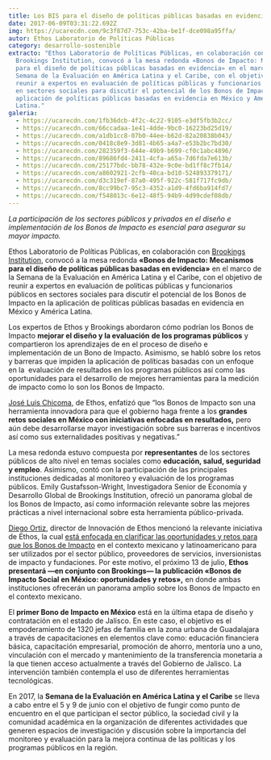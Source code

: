 ```yaml
---
title: Los BIS para el diseño de políticas públicas basadas en evidencia
date: 2017-06-09T03:31:22.692Z
img: https://ucarecdn.com/9c3f87d7-753c-42ba-be1f-dce098a95ffa/
autor: Ethos Laboratorio de Políticas Públicas
category: desarrollo-sostenible
extracto: "Ethos Laboratorio de Políticas Públicas, en colaboración con
  Brookings Institution, convocó a la mesa redonda «Bonos de Impacto: Mecanismos
  para el diseño de políticas públicas basadas en evidencia» en el marco de la
  Semana de la Evaluación en América Latina y el Caribe, con el objetivo de
  reunir a expertos en evaluación de políticas públicas y funcionarios públicos
  en sectores sociales para discutir el potencial de los Bonos de Impacto en la
  aplicación de políticas públicas basadas en evidencia en México y América
  Latina."
galeria:
  - https://ucarecdn.com/1fb36dcb-4f2c-4c22-9105-e3df5fb3b2cc/
  - https://ucarecdn.com/66ccadaa-1e41-4dde-9bc0-16223bd25d19/
  - https://ucarecdn.com/a1db1cc8-07b0-44ee-b62d-82a20838b043/
  - https://ucarecdn.com/0418c8e9-3d81-4b65-a4a7-e53b2bc7bd30/
  - https://ucarecdn.com/282359f3-644e-49b9-b699-cf0c1abc4896/
  - https://ucarecdn.com/89686fd4-2411-4cfa-a65a-7d6fda7e613b/
  - https://ucarecdn.com/25177bdc-bb78-432e-9c0e-bd1ff8c7fb14/
  - https://ucarecdn.com/a8602921-2cfb-40ca-bd10-524893379171/
  - https://ucarecdn.com/d3c319ef-87a0-495f-922c-581f717fc9db/
  - https://ucarecdn.com/8cc99bc7-95c3-4352-a1d9-4fd6ba914fd7/
  - https://ucarecdn.com/f548013c-6e12-48f5-94b9-4d99cdef08db/
---
```

*La participación de los sectores públicos y privados en el diseño e implementación de los Bonos de Impacto es esencial para asegurar su mayor impacto.* 

Ethos Laboratorio de Políticas Públicas, en colaboración con [Brookings Institution](https://www.brookings.edu/), convocó a la mesa redonda **«Bonos de Impacto: Mecanismos para el diseño de políticas públicas basadas en evidencia»** en el marco de la Semana de la Evaluación en América Latina y el Caribe, con el objetivo de reunir a expertos en evaluación de políticas públicas y funcionarios públicos en sectores sociales para discutir el potencial de los Bonos de Impacto en la aplicación de políticas públicas basadas en evidencia en México y América Latina.

Los expertos de Ethos y Brookings abordaron cómo podrían los Bonos de Impacto **mejorar el diseño y la evaluación** **de los programas públicos** y compartieron los aprendizajes de en el proceso de diseño e implementación de un Bono de Impacto. Asimismo, se habló sobre los retos y barreras que impiden la aplicación de políticas basadas con un enfoque en la  evaluación de resultados en los programas públicos así como las oportunidades para el desarrollo de mejores herramientas para la medición de impacto como lo son los Bonos de Impacto.

[José Luis Chicoma](https://twitter.com/joseluischicoma), de Ethos, enfatizó que “los Bonos de Impacto son una herramienta innovadora para que el gobierno haga frente a los **grandes retos sociales en México con iniciativas enfocadas en resultados,** pero aún debe desarrollarse mayor investigación sobre sus barreras e incentivos así como sus externalidades positivas y negativas.” 

La mesa redonda estuvo compuesta por **representantes** de los sectores públicos de alto nivel en temas sociales como **educación, salud, seguridad y empleo**. Asimismo, contó con la participación de las principales instituciones dedicadas al monitoreo y evaluación de los programas públicos. Emily Gustafsson-Wright, Investigadora Senior de Economía y Desarrollo Global de Brookings Institution, ofreció un panorama global de los Bonos de Impacto, así como información relevante sobre las mejores prácticas a nivel internacional sobre esta herramienta público-privada.

[Diego Ortiz](https://www.ethos.org.mx/es/nosotros/equipo/diego-ortiz/), director de Innovación de Ethos mencionó la relevante iniciativa de Ethos, la cual [está enfocada en clarificar las oportunidades y retos para que los Bonos de Impacto](https://www.ethos.org.mx/es/ethos-brookings-bonos-impacto-social/) en el contexto mexicano y latinoamericano para ser utilizados por el sector público, proveedores de servicios, inversionistas de impacto y fundaciones. Por este motivo, el próximo 13 de julio, **Ethos presentará —en conjunto con Brookings— la publicación «Bonos de Impacto Social en México: oportunidades y retos»,** en donde ambas instituciones ofrecerán un panorama amplio sobre los Bonos de Impacto en el contexto mexicano.

El **primer Bono de Impacto en México** está en la última etapa de diseño y contratación en el estado de Jalisco. En este caso, el objetivo es el empoderamiento de 1320 jefas de familia en la zona urbana de Guadalajara a través de capacitaciones en elementos clave como: educación financiera básica, capacitación empresarial, promoción de ahorro, mentoría uno a uno, vinculación con el mercado y mantenimiento de la transferencia monetaria a la que tienen acceso actualmente a través del Gobierno de Jalisco. La intervención también contempla el uso de diferentes herramientas tecnológicas.

En 2017, la **Semana de la Evaluación en América Latina y el Caribe** se lleva a cabo entre el 5 y 9 de junio con el objetivo de fungir como punto de encuentro en el que participan el sector público, la sociedad civil y la comunidad académica en la organización de diferentes actividades que generen espacios de investigación y discusión sobre la importancia del monitoreo y evaluación para la mejora continua de las políticas y los programas públicos en la región.